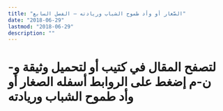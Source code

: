 ```yaml
---
title: "الصَّغار أو وأد طموح الشباب وريادته – الفصل السابع"
date: "2018-06-29"
lastmod: "2018-06-29"
description: ""
---
```

# **لتصفح المقال في كتيب أو لتحميل وثيقة و-ن-م إضغط على الروابط أسفله** **الصغار أو وأد طموح الشباب وريادته**

###